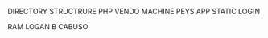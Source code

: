 DIRECTORY STRUCTRURE
    PHP
        VENDO MACHINE
        PEYS APP
        STATIC LOGIN

RAM LOGAN B CABUSO
